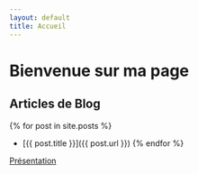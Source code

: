 ```yaml
---
layout: default
title: Accueil
---
```


# Bienvenue sur ma page

## Articles de Blog

{% for post in site.posts %}
- [{{ post.title }}]({{ post.url }})
{% endfor %}

[Présentation](_posts/2025-05-07-presentation.md)
